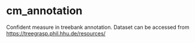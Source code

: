 # cm_annotation
Confident measure in treebank annotation.
Dataset can be accessed from https://treegrasp.phil.hhu.de/resources/
